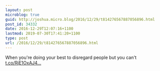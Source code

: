 ```yaml
---
layout: post
microblog: true
guid: http://joshua.micro.blog/2016/12/29/t814276567887056896.html
post_id: 34332
date: 2016-12-29T12:07:16+1100
lastmod: 2019-07-30T17:41:20+1100
type: post
url: /2016/12/29/t814276567887056896.html
---
```

When you're doing your best to disregard people but you can't [t.co/RjE1OxAJ4...](https://t.co/RjE1OxAJ4E)
